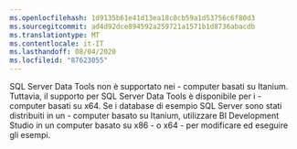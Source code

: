 ```yaml
---
ms.openlocfilehash: 1d9135b61e41d13ea18c0cb59a1d53756c6f80d3
ms.sourcegitcommit: ad4d92dce894592a259721a1571b1d8736abacdb
ms.translationtype: MT
ms.contentlocale: it-IT
ms.lasthandoff: 08/04/2020
ms.locfileid: "87623055"
---
```

SQL Server Data Tools non è supportato nei \- computer basati su Itanium. Tuttavia, il supporto per SQL Server Data Tools è disponibile per i \- computer basati su x64. Se i database di esempio SQL Server sono stati distribuiti in un \- computer basato su Itanium, utilizzare BI Development Studio in un computer basato su x86 \- o x64 \- per modificare ed eseguire gli esempi.
